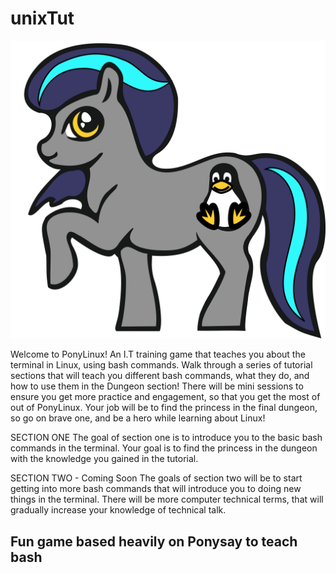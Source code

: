 # unixTut
![pony photo](/Images/ponytweak.png)

Welcome to PonyLinux! An I.T training game that teaches you about the terminal in Linux, using bash commands.
Walk through a series of tutorial sections that will teach you different bash commands, what they do, and how to use them in the Dungeon section!
There will be mini sessions to ensure you get more practice and engagement, so that you get the most of out of PonyLinux.
Your job will be to find the princess in the final dungeon, so go on brave one, and be a hero while learning about Linux!


SECTION ONE
The goal of section one is to introduce you to the basic bash commands in the terminal.
Your goal is to find the princess in the dungeon with the knowledge you gained in the tutorial.


SECTION TWO - Coming Soon
The goals of section two will be to start getting into more bash commands that will introduce you to doing new things in the terminal.
There will be more computer technical terms, that will gradually increase your knowledge of technical talk.

## Fun game based heavily on Ponysay to teach bash ##


